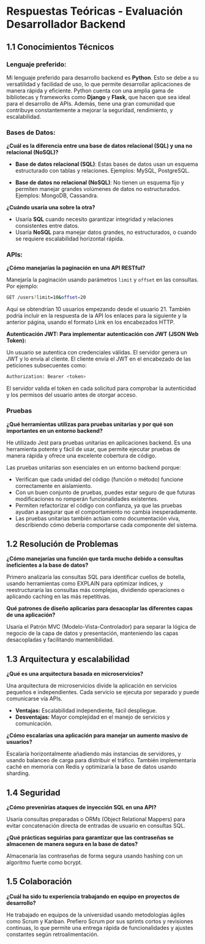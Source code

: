 # Respuestas Teóricas - Evaluación Desarrollador Backend

## 1.1 Conocimientos Técnicos

### Lenguaje preferido:
Mi lenguaje preferido para desarrollo backend es **Python**. Esto se debe a su versatilidad y facilidad de uso, lo que permite desarrollar aplicaciones de manera rápida y eficiente. Python cuenta con una amplia gama de bibliotecas y frameworks como **Django** y **Flask**, que hacen que sea ideal para el desarrollo de APIs. Además, tiene una gran comunidad que contribuye constantemente a mejorar la seguridad, rendimiento, y escalabilidad.

### Bases de Datos:
**¿Cuál es la diferencia entre una base de datos relacional (SQL) y una no relacional (NoSQL)?**

- **Base de datos relacional (SQL)**: Estas bases de datos usan un esquema estructurado con tablas y relaciones. Ejemplos: MySQL, PostgreSQL.
  
- **Base de datos no relacional (NoSQL)**: No tienen un esquema fijo y permiten manejar grandes volúmenes de datos no estructurados. Ejemplos: MongoDB, Cassandra.

**¿Cuándo usaría una sobre la otra?**  
- Usaría **SQL** cuando necesito garantizar integridad y relaciones consistentes entre datos.
- Usaría **NoSQL** para manejar datos grandes, no estructurados, o cuando se requiere escalabilidad horizontal rápida.

### APIs:
**¿Cómo manejarías la paginación en una API RESTful?**

Manejaría la paginación usando parámetros `limit` y `offset` en las consultas. Por ejemplo:
```bash
GET /users?limit=10&offset=20
```
Aquí se obtendrían 10 usuarios empezando desde el usuario 21. También podría incluir en la respuesta de la API los enlaces para la siguiente y la anterior página, usando el formato Link en los encabezados HTTP.

**Autenticación JWT: Para implementar autenticación con JWT (JSON Web Token):**

Un usuario se autentica con credenciales válidas.
El servidor genera un JWT y lo envía al cliente.
El cliente envía el JWT en el encabezado de las peticiones subsecuentes como:
```bash
Authorization: Bearer <token>
```
El servidor valida el token en cada solicitud para comprobar la autenticidad y los permisos del usuario antes de otorgar acceso.

### Pruebas
**¿Qué herramientas utilizas para pruebas unitarias y por qué son importantes en un entorno backend?**

He utilizado Jest para pruebas unitarias en aplicaciones backend. Es una herramienta potente y fácil de usar, que permite ejecutar pruebas de manera rápida y ofrece una excelente cobertura de código.

Las pruebas unitarias son esenciales en un entorno backend porque:

- Verifican que cada unidad del código (función o método) funcione correctamente en aislamiento.
- Con un buen conjunto de pruebas, puedes estar seguro de que futuras modificaciones no romperán funcionalidades existentes.
- Permiten refactorizar el código con confianza, ya que las pruebas ayudan a asegurar que el comportamiento no cambia inesperadamente.
- Las pruebas unitarias también actúan como documentación viva, describiendo cómo debería comportarse cada componente del sistema.

## 1.2 Resolución de Problemas
**¿Cómo manejarías una función que tarda mucho debido a consultas ineficientes a la base de datos?**

Primero analizaría las consultas SQL para identificar cuellos de botella, usando herramientas como EXPLAIN para optimizar índices, y reestructuraría las consultas más complejas, dividiendo operaciones o aplicando caching en las más repetitivas.

**Qué patrones de diseño aplicarías para desacoplar las diferentes capas de una aplicación?**

Usaría el Patrón MVC (Modelo-Vista-Controlador) para separar la lógica de negocio de la capa de datos y presentación, manteniendo las capas desacopladas y facilitando mantenibilidad.

## 1.3 Arquitectura y escalabilidad
**¿Qué es una arquitectura basada en microservicios?**

Una arquitectura de microservicios divide la aplicación en servicios pequeños e independientes. Cada servicio se ejecuta por separado y puede comunicarse vía APIs.

- **Ventajas:** Escalabilidad independiente, fácil despliegue.
- **Desventajas:** Mayor complejidad en el manejo de servicios y comunicación.

**¿Cómo escalarías una aplicación para manejar un aumento masivo de usuarios?**

Escalaría horizontalmente añadiendo más instancias de servidores, y usando balanceo de carga para distribuir el tráfico. También implementaría caché en memoria con Redis y optimizaría la base de datos usando sharding.

## 1.4 Seguridad
**¿Cómo prevenirías ataques de inyección SQL en una API?**

Usaría consultas preparadas o ORMs (Object Relational Mappers) para evitar concatenación directa de entradas de usuario en consultas SQL.

**¿Qué prácticas seguirías para garantizar que las contraseñas se almacenen de manera segura en la base de datos?**

Almacenaría las contraseñas de forma segura usando hashing con un algoritmo fuerte como bcrypt.

## 1.5 Colaboración
**¿Cuál ha sido tu experiencia trabajando en equipo en proyectos de desarrollo?**

He trabajado en equipos de la universidad usando metodologías ágiles como Scrum y Kanban. Prefiero Scrum por sus sprints cortos y revisiones continuas, lo que permite una entrega rápida de funcionalidades y ajustes constantes según retroalimentación.

